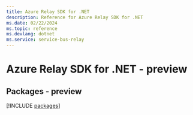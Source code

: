 ```yaml
---
title: Azure Relay SDK for .NET
description: Reference for Azure Relay SDK for .NET
ms.date: 02/22/2024
ms.topic: reference
ms.devlang: dotnet
ms.service: service-bus-relay
---
```

# Azure Relay SDK for .NET - preview
## Packages - preview
[!INCLUDE [packages](relay-index.md)]